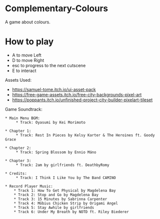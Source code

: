 # Complementary-Colours
A game about colours.

# How to play
- A to move Left
- D to move Right
- esc to progress to the next cutscene
- E to interact

Assets Used: 
* https://samuel-tome.itch.io/ui-asset-pack
* https://free-game-assets.itch.io/free-city-backgrounds-pixel-art
* https://poppants.itch.io/unfinished-project-city-builder-pixelart-tileset

Game Soundtrack: 

	* Main Menu BGM: 
		 * Track: Oyasumi by Kei Morimoto

	* Chapter 1: 
		 * Track: Rest In Pieces by Kelsy Karter & The Heroines ft. Goody Grace

	* Chapter 2: 
		 * Track: Spring Blossom by Ennio Máno

	* Chapter 3: 
		 * Track: 2am by girlfriends ft. DeathbyRomy

	* Credits: 
		 * Track: I Think I Like You by The Band CAMINO 

	* Record Player Music:
	    * Track 1: How To Get Physical by Magdelena Bay
	    * Track 2: Stop and Go by Magdelena Bay
	    * Track 3: 15 Minutes by Sabrinna Carpenter
	    * Track 4: Möbius Chicken Strip by Origami Angel
	    * Track 5: Stay Awhile by girlfriends
	    * Track 6: Under My Breath by NOTD ft. Riley Biederer




